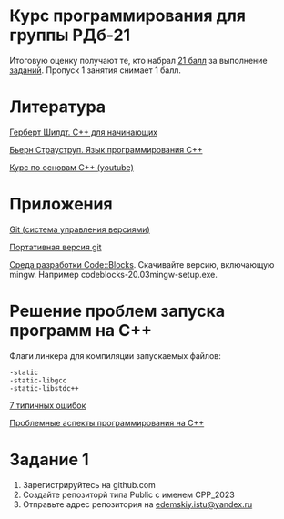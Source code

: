 # Курс программирования для группы РДб-21
Итоговую оценку получают те, кто набрал [21 балл](progress.md) за выполнение [заданий](tasks.md). Пропуск 1 занятия снимает 1 балл.

# Литература
[Герберт Шилдт. C++ для начинающих](https://disk.yandex.ru/i/K8rqnCX_QZ2hQw)

[Бьерн Страуструп. Язык программирования С++](https://disk.yandex.ru/i/cEOSIjkIK_F7rQ)

[Курс по основам С++ (youtube)](https://www.youtube.com/watch?v=TQyIJ4xHOEE&list=PLQOaTSbfxUtCrKs0nicOg2npJQYSPGO9r&index=4) 

# Приложения
[Git (система управления версиями)](https://git-scm.com/download/win)

[Портативная версия git](https://github.com/git-for-windows/git/releases/download/v2.39.2.windows.1/PortableGit-2.39.2-32-bit.7z.exe)

[Среда разработки Code::Blocks](http://www.codeblocks.org/downloads/binaries/#imagesoswindows48pnglogo-microsoft-windows). Скачивайте версию, включающую mingw. Например codeblocks-20.03mingw-setup.exe.

# Решение проблем запуска программ на С++
Флаги линкера для компиляции запускаемых файлов:
```
-static
-static-libgcc
-static-libstdc++
```

[7 типичных ошибок](http://cppstudio.com/post/5142/)

[Проблемные аспекты программирования на С++](https://habr.com/ru/post/428898/)

# Задание 1 
1. Зарегистрируйтесь на github.com
2. Создайте репозиторй типа Public с именем CPP_2023
3. Отправьте адрес репозитория на edemskiy.istu@yandex.ru
